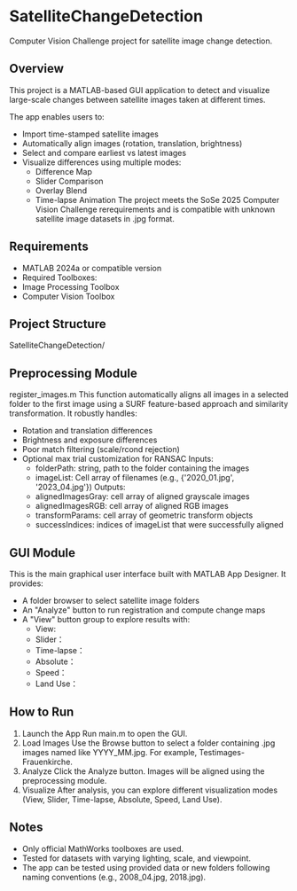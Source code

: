 # SatelliteChangeDetection
Computer Vision Challenge project for satellite image change detection.

## Overview
This project is a MATLAB-based GUI application to detect and visualize large-scale changes between satellite images taken at different times.  

The app enables users to:
- Import time-stamped satellite images
- Automatically align images (rotation, translation, brightness)
- Select and compare earliest vs latest images
- Visualize differences using multiple modes:
  - Difference Map
  - Slider Comparison
  - Overlay Blend
  - Time-lapse Animation
The project meets the SoSe 2025 Computer Vision Challenge rerequirements and is compatible with unknown satellite image datasets in .jpg format.

 ## Requirements
 - MATLAB 2024a or compatible version
 - Required Toolboxes:
  - Image Processing Toolbox
  - Computer Vision Toolbox
 
 ## Project Structure
 SatelliteChangeDetection/
 
 ## Preprocessing Module
 register_images.m
 This function automatically aligns all images in a selected folder to the first image using a SURF feature-based approach and similarity transformation. It robustly handles:
 - Rotation and translation differences
 - Brightness and exposure differences
 - Poor match filtering (scale/rcond rejection)
 - Optional max trial customization for RANSAC
   Inputs:
    - folderPath: string, path to the folder containing the images
    - imageList: Cell array of filenames (e.g., {'2020_01.jpg', '2023_04.jpg'})
   Outputs:
    - alignedImagesGray: cell array of aligned grayscale images
    - alignedImagesRGB:  cell array of aligned RGB images
    - transformParams:   cell array of geometric transform objects
    - successIndices:    indices of imageList that were successfully aligned

 ## GUI Module
 This is the main graphical user interface built with MATLAB App Designer. It provides:
 - A folder browser to select satellite image folders
 - An "Analyze" button to run registration and compute change maps
 - A "View" button group to explore results with:
   - View:
   - Slider：
   - Time-lapse：
   - Absolute：
   - Speed：
   - Land Use：

 ## How to Run
 1. Launch the App
    Run main.m to open the GUI.
 2. Load Images
    Use the Browse button to select a folder containing .jpg images named like YYYY_MM.jpg. For example, Testimages-Frauenkirche.
 3. Analyze
    Click the Analyze button. Images will be aligned using the preprocessing module.
 4. Visualize
    After analysis, you can explore different visualization modes (View, Slider, Time-lapse, Absolute, Speed, Land Use).

 ## Notes
 - Only official MathWorks toolboxes are used.
 - Tested for datasets with varying lighting, scale, and viewpoint.
 - The app can be tested using provided data or new folders following naming conventions (e.g., 2008_04.jpg, 2018.jpg). 
 
 
